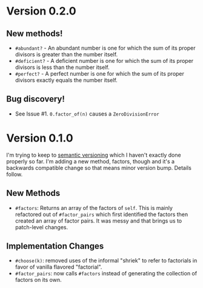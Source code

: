 Version 0.2.0
=============
New methods!
------------
- `#abundant?` - An abundant number is one for which the sum of its proper divisors is greater than the number itself.
- `#deficient?` - A deficient number is one for which the sum of its proper divisors is less than the number itself.
- `#perfect?` - A perfect number is one for which the sum of its proper divisors exactly equals the number itself.

Bug discovery!
--------------
- See Issue #1. `0.factor_of(n)` causes a `ZeroDivisionError`

Version 0.1.0
=============
I'm trying to keep to [semantic versioning](semver.org) which I haven't exactly done properly so far. I'm adding a new method, factors, though and it's a backwards compatible change so that means minor version bump. Details follow.

New Methods
-----------
- `#factors`: Returns an array of the factors of `self`. This is mainly refactored out of `#factor_pairs` which first identified the factors then created an array of factor pairs. It was messy and that brings us to patch-level changes.

Implementation Changes
----------------------
- `#choose(k)`: removed uses of the informal "shriek" to refer to factorials in favor of vanilla flavored "factorial".
- `#factor_pairs`: now calls `#factors` instead of generating the collection of factors on its own.
